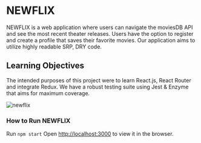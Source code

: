 # NEWFLIX
NEWFLIX is a web application where users can navigate the moviesDB API and see the most recent theater releases. Users have the option to register and create a profile that saves their favorite movies. Our application aims to utilize highly readable SRP, DRY code.

## Learning Objectives
The intended purposes of this project were to learn React.js, React Router and integrate Redux. We have a robust testing suite using Jest & Enzyme that aims for maximum coverage. 


![newflix](./planning/newflix-view.gif)
### How to Run NEWFLIX
Run `npm start`
Open [http://localhost:3000](http://localhost:3000) to view it in the browser.
